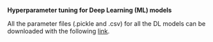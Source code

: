**Hyperparameter tuning for Deep Learning (ML) models**

All the parameter files (.pickle and .csv) for all the DL models can be downloaded with the following [link](https://www.youtube.com/watch?v=dQw4w9WgXcQ). 
